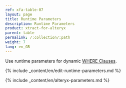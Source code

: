 ```yaml
---
ref: xfa-table-07
layout: page
title: Runtime Parameters
description: Runtime Parameters
product: xtract-for-alteryx
parent: table
permalink: /:collection/:path
weight: 7
lang: en_GB
---
```


Use runtime parameters for dynamic [WHERE Clauses](./where-clause).

{% include _content/en/edit-runtime-parameters.md %}

{% include _content/en/alteryx-parameters.md %}